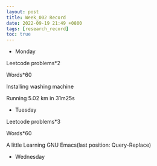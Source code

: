 ```yaml
---
layout: post
title: Week_002 Record
date: 2022-09-19 21:49 +0800
tags: [research_record]
toc: true
---
```

- Monday

Leetcode problems*2

Words*60

Installing washing machine

Running 5.02 km in 31m25s

- Tuesday

Leetcode problems*3

Words*60

A little Learning GNU Emacs(last position: Query-Replace)

- Wednesday


